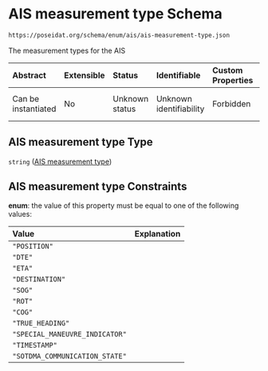 # AIS measurement type Schema

```txt
https://poseidat.org/schema/enum/ais/ais-measurement-type.json
```

The measurement types for the AIS

| Abstract            | Extensible | Status         | Identifiable            | Custom Properties | Additional Properties | Access Restrictions | Defined In                                                                                     |
| :------------------ | :--------- | :------------- | :---------------------- | :---------------- | :-------------------- | :------------------ | :--------------------------------------------------------------------------------------------- |
| Can be instantiated | No         | Unknown status | Unknown identifiability | Forbidden         | Allowed               | none                | [ais-measurement-type.json](schemas/enum/ais/ais-measurement-type.json "open original schema") |

## AIS measurement type Type

`string` ([AIS measurement type](ais-measurement-type.md))

## AIS measurement type Constraints

**enum**: the value of this property must be equal to one of the following values:

| Value                          | Explanation |
| :----------------------------- | :---------- |
| `"POSITION"`                   |             |
| `"DTE"`                        |             |
| `"ETA"`                        |             |
| `"DESTINATION"`                |             |
| `"SOG"`                        |             |
| `"ROT"`                        |             |
| `"COG"`                        |             |
| `"TRUE_HEADING"`               |             |
| `"SPECIAL_MANEUVRE_INDICATOR"` |             |
| `"TIMESTAMP"`                  |             |
| `"SOTDMA_COMMUNICATION_STATE"` |             |
